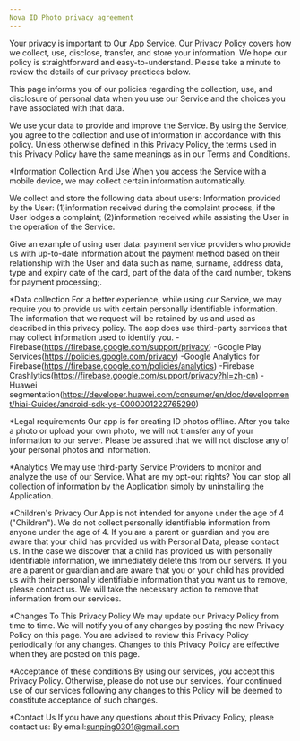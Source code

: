 ```yaml
---
Nova ID Photo privacy agreement
---
```

Your privacy is important to Our App Service. Our Privacy Policy covers how we collect, use, disclose, transfer, and store your information. We hope our policy is straightforward and easy-to-understand. Please take a minute to review the details of our privacy practices below.

This page informs you of our policies regarding the collection, use, and disclosure of personal data when you use our Service and the choices you have associated with that data.

We use your data to provide and improve the Service. By using the Service, you agree to the collection and use of information in accordance with this policy. Unless otherwise defined in this Privacy Policy, the terms used in this Privacy Policy have the same meanings as in our Terms and Conditions.

*Information Collection And Use
When you access the Service with a mobile device, we may collect certain information automatically.

We collect and store the following data about users:
Information provided by the User:
(1)information received during the complaint process, if the User lodges a complaint;
(2)information received while assisting the User in the operation of the Service.

Give an example of using user data:
payment service providers who provide us with up-to-date information about the payment method based on their relationship with the User and data such as name, surname, address data, type and expiry date of the card, part of the data of the card number, tokens for payment processing;.

*Data collection
For a better experience, while using our Service, we may require you to provide us with certain personally identifiable information. The information that we request will be retained by us and used as described in this privacy policy. 
The app does use third-party services that may collect information used to identify you.
-Firebase(https://firebase.google.com/support/privacy)
-Google Play Services(https://policies.google.com/privacy)
-Google Analytics for Firebase(https://firebase.google.com/policies/analytics)
-Firebase Crashlytics(https://firebase.google.com/support/privacy?hl=zh-cn)
-Huawei segmentation(https://developer.huawei.com/consumer/en/doc/development/hiai-Guides/android-sdk-ys-0000001222765290)

*Legal requirements
Our app is for creating ID photos offline. After you take a photo or upload your own photo, we will not transfer any of your information to our server.
Please be assured that we will not disclose any of your personal photos and information.

*Analytics
We may use third-party Service Providers to monitor and analyze the use of our Service.
What are my opt-out rights?
You can stop all collection of information by the Application simply by uninstalling the Application.

*Children's Privacy
Our App is not intended for anyone under the age of 4 ("Children").
We do not collect personally identifiable information from anyone under the age of 4. If you are a parent or guardian and you are aware that your child has provided us with Personal Data, please contact us.
In the case we discover that a child has provided us with personally identifiable information, we immediately delete this from our servers. If you are a parent or guardian and are aware that you or your child has provided us with their personally identifiable information that you want us to remove, please contact us. We will take the necessary action to remove that information from our services.

*Changes To This Privacy Policy
We may update our Privacy Policy from time to time. We will notify you of any changes by posting the new Privacy Policy on this page.
You are advised to review this Privacy Policy periodically for any changes. Changes to this Privacy Policy are effective when they are posted on this page.

*Acceptance of these conditions
By using our services, you accept this Privacy Policy. Otherwise, please do not use our services. Your continued use of our services following any changes to this Policy will be deemed to constitute acceptance of such changes.

*Contact Us
If you have any questions about this Privacy Policy, please contact us:
By email:sunping0301@gmail.com
